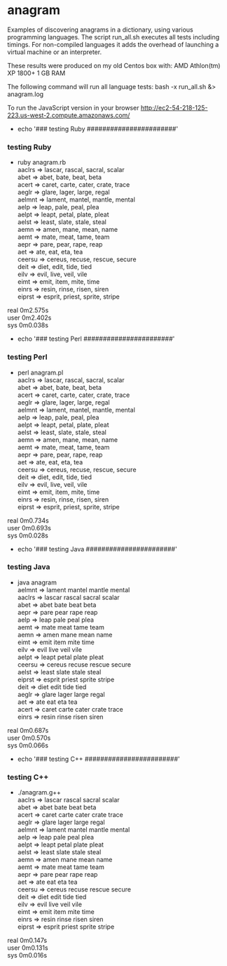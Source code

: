 anagram
=======

Examples of discovering anagrams in a dictionary, using various programming
languages.  The script run_all.sh executes all tests including timings.
For non-compiled languages it adds the overhead of launching a virtual machine
or an interpreter.

These results were produced on my old Centos box with:
	AMD Athlon(tm) XP 1800+
	1 GB RAM

The following command will run all language tests:
bash -x run_all.sh &> anagram.log

To run the JavaScript version in your browser http://ec2-54-218-125-223.us-west-2.compute.amazonaws.com/


+ echo '### testing Ruby #######################'  
### testing Ruby #######################  
+ ruby anagram.rb  
aaclrs	=>	lascar, rascal, sacral, scalar  
abet	=>	abet, bate, beat, beta  
acert	=>	caret, carte, cater, crate, trace  
aeglr	=>	glare, lager, large, regal  
aelmnt	=>	lament, mantel, mantle, mental  
aelp	=>	leap, pale, peal, plea  
aelpt	=>	leapt, petal, plate, pleat  
aelst	=>	least, slate, stale, steal  
aemn	=>	amen, mane, mean, name  
aemt	=>	mate, meat, tame, team  
aepr	=>	pare, pear, rape, reap  
aet	=>	ate, eat, eta, tea  
ceersu	=>	cereus, recuse, rescue, secure  
deit	=>	diet, edit, tide, tied  
eilv	=>	evil, live, veil, vile  
eimt	=>	emit, item, mite, time  
einrs	=>	resin, rinse, risen, siren  
eiprst	=>	esprit, priest, sprite, stripe  
  
real	0m2.575s  
user	0m2.402s  
sys	0m0.038s  
+ echo '### testing Perl #######################'  
### testing Perl #######################  
+ perl anagram.pl  
aaclrs	=>	lascar, rascal, sacral, scalar  
abet	=>	abet, bate, beat, beta  
acert	=>	caret, carte, cater, crate, trace  
aeglr	=>	glare, lager, large, regal  
aelmnt	=>	lament, mantel, mantle, mental  
aelp	=>	leap, pale, peal, plea  
aelpt	=>	leapt, petal, plate, pleat  
aelst	=>	least, slate, stale, steal  
aemn	=>	amen, mane, mean, name  
aemt	=>	mate, meat, tame, team  
aepr	=>	pare, pear, rape, reap  
aet	=>	ate, eat, eta, tea  
ceersu	=>	cereus, recuse, rescue, secure  
deit	=>	diet, edit, tide, tied  
eilv	=>	evil, live, veil, vile  
eimt	=>	emit, item, mite, time  
einrs	=>	resin, rinse, risen, siren  
eiprst	=>	esprit, priest, sprite, stripe  
  
real	0m0.734s  
user	0m0.693s  
sys	0m0.028s  
+ echo '### testing Java #######################'  
### testing Java #######################  
+ java anagram  
aelmnt	=>	 lament mantel mantle mental  
aaclrs	=>	 lascar rascal sacral scalar  
abet	=>	 abet bate beat beta  
aepr	=>	 pare pear rape reap  
aelp	=>	 leap pale peal plea  
aemt	=>	 mate meat tame team  
aemn	=>	 amen mane mean name  
eimt	=>	 emit item mite time  
eilv	=>	 evil live veil vile  
aelpt	=>	 leapt petal plate pleat  
ceersu	=>	 cereus recuse rescue secure  
aelst	=>	 least slate stale steal  
eiprst	=>	 esprit priest sprite stripe  
deit	=>	 diet edit tide tied  
aeglr	=>	 glare lager large regal  
aet	=>	 ate eat eta tea  
acert	=>	 caret carte cater crate trace  
einrs	=>	 resin rinse risen siren  
  
real	0m0.687s  
user	0m0.570s  
sys	0m0.066s  
+ echo '### testing C++ ########################'  
### testing C++ ########################  
+ ./anagram.g++  
aaclrs	=>	 lascar rascal sacral scalar  
abet	=>	 abet bate beat beta  
acert	=>	 caret carte cater crate trace  
aeglr	=>	 glare lager large regal  
aelmnt	=>	 lament mantel mantle mental  
aelp	=>	 leap pale peal plea  
aelpt	=>	 leapt petal plate pleat  
aelst	=>	 least slate stale steal  
aemn	=>	 amen mane mean name  
aemt	=>	 mate meat tame team  
aepr	=>	 pare pear rape reap  
aet	=>	 ate eat eta tea  
ceersu	=>	 cereus recuse rescue secure  
deit	=>	 diet edit tide tied  
eilv	=>	 evil live veil vile  
eimt	=>	 emit item mite time  
einrs	=>	 resin rinse risen siren  
eiprst	=>	 esprit priest sprite stripe  
  
real	0m0.147s  
user	0m0.131s  
sys	0m0.016s  
